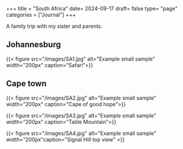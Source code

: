 +++
title = "South Africa"
date= 2024-09-17
draft= false
type= "page"
categories = ["Journal"]
+++


A family trip with my sister and parents.
## **Johannesburg**

{{< figure src="/images/SA1.jpg" alt="Example small sample" width="200px" caption="Safari">}}

## **Cape town**
{{< figure src="/images/SA2.jpg" alt="Example small sample" width="200px" caption="Cape of good hope">}}

{{< figure src="/images/SA3.jpg" alt="Example small sample" width="200px" caption="Table Mountain">}}

{{< figure src="/images/SA4.jpg" alt="Example small sample" width="200px"caption="Signal Hill top view" >}}